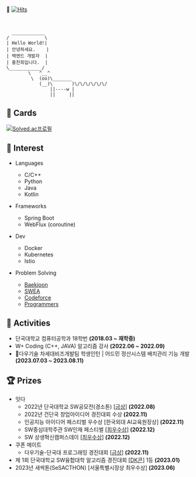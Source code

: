  👋 [![Hits](https://hits.seeyoufarm.com/api/count/incr/badge.svg?url=https%3A%2F%2Fgithub.com%2Fghdcksgml1&count_bg=%233D73C8&title_bg=%23555555&icon=&icon_color=%23E7E7E7&title=hits&edge_flat=false)](https://hits.seeyoufarm.com)

<br/>

```
  ____________
/             \
| Hello World!|
| 안녕하세요.    |
| 백엔드 개발자  |
| 홍찬희입니다.  |
\____________/
        \   ^__^
         \  (oo)\_______
            (__)\       )\/\/\/\/\/\/
                ||----w |
                ||     ||
```




## 🔭 Cards  

[![Solved.ac프로필](http://mazassumnida.wtf/api/v2/generate_badge?boj=ghdcks33)](https://solved.ac/ghdcks33)

<!-- [![CodeForces Profile](https://cf.leed.at?id=32185010)](https://codeforces.com/profile/32185010) -->

<!-- <img src="https://github-stats-alpha.vercel.app/api?username=ghdcksgml1"/> -->

<!-- [![Solved.ac 프로필](https://github-readme-solvedac.hyp3rflow.vercel.app/api/?handle=ghdcks33)](https://solved.ac/profile/ghdcks33) -->


## 🔭 Interest

- Languages
  - C/C++
  - Python
  - Java
  - Kotlin
 
 - Frameworks
   - Spring Boot
   - WebFlux (coroutine)

 - Dev
   - Docker
   - Kubernetes
   - Istio
   
 - Problem Solving
   - [Baekjoon](https://www.acmicpc.net/user/ghdcks33)
   - [SWEA](https://swexpertacademy.com/main/userpage/userInformation.do)
   - [Codeforce](https://codeforces.com/profile/32185010)
   - [Programmers](https://career.programmers.co.kr/job_profiles/public_setting)

## 📓 Activities
- 단국대학교 컴퓨터공학과 18학번 **(2018.03 ~ 재학중)**
- W+ Coding (C++, JAVA) 알고리즘 강사 **(2022.06 ~ 2022.09)**
- 다우기술 차세대비즈개발팀 학생인턴 | 어드민 정산시스템 배치관리 기능 개발 **(2023.07.03 ~ 2023.08.11)**

## 🏆 Prizes

- 잇다
  - 2022년 단국대학교 SW공모전(경소톤) [[금상](https://swcu.dankook.ac.kr/web/swcup/-13?p_p_id=Bbs_WAR_bbsportlet&p_p_lifecycle=0&p_p_state=normal&p_p_mode=view&p_p_col_id=column-2&p_p_col_count=1&_Bbs_WAR_bbsportlet_curPage=2&_Bbs_WAR_bbsportlet_action=view_message&_Bbs_WAR_bbsportlet_messageId=761238)] **(2022.08)**
  - 2022년 건단국 창업아이디어 경진대회 수상 **(2022.11)**
  - 인공지능 아이디어 페스티벌 우수상 [한국외대 AI교육원장상] **(2022.11)**
  - SW중심대학주관 SW인재 페스티벌 [[최우수상](https://swcu.dankook.ac.kr/web/swcup/-13?p_p_id=Bbs_WAR_bbsportlet&p_p_lifecycle=0&p_p_state=normal&p_p_mode=view&p_p_col_id=column-2&p_p_col_count=1&_Bbs_WAR_bbsportlet_orderBy=createDate&_Bbs_WAR_bbsportlet_curPage=1&_Bbs_WAR_bbsportlet_action=view_message&_Bbs_WAR_bbsportlet_messageId=765636)] **(2022.12)**
  - SW 상생혁신캠퍼스데이 [[최우수상](https://swcu.dankook.ac.kr/web/swcup/-13?p_p_id=Bbs_WAR_bbsportlet&p_p_lifecycle=0&p_p_state=normal&p_p_mode=view&p_p_col_id=column-2&p_p_col_count=1&_Bbs_WAR_bbsportlet_curPage=1&_Bbs_WAR_bbsportlet_action=view_message&_Bbs_WAR_bbsportlet_messageId=766186)] **(2022.12)**
- 쿠폰 메이트
  - 다우기술-단국대 프로그래밍 경진대회 [[금상](https://swcu.dankook.ac.kr/web/swcup/-13?p_p_id=Bbs_WAR_bbsportlet&p_p_lifecycle=0&p_p_state=normal&p_p_mode=view&p_p_col_id=column-2&p_p_col_count=1&_Bbs_WAR_bbsportlet_orderBy=createDate&_Bbs_WAR_bbsportlet_curPage=1&_Bbs_WAR_bbsportlet_action=view_message&_Bbs_WAR_bbsportlet_messageId=765154)] **(2022.11)**
- 제 1회 단국대학교 SW융합대학 알고리즘 경진대회 [[DK콘](https://cogo.co.kr/contest/61/ranking)] 1등 **(2023.01)**
- 2023년 새싹톤(SeSACTHON) [서울특별시장상 최우수상] **(2023.06)**

<!--
**ghdcksgml1/ghdcksgml1** is a ✨ _special_ ✨ repository because its `README.md` (this file) appears on your GitHub profile.

Here are some ideas to get you started:

- 🔭 I’m currently working on ...
- 🌱 I’m currently learning ...
- 👯 I’m looking to collaborate on ...
- 🤔 I’m looking for help with ...
- 💬 Ask me about ...
- 📫 How to reach me: ...
- 😄 Pronouns: ...
- ⚡ Fun fact: ...
-->
